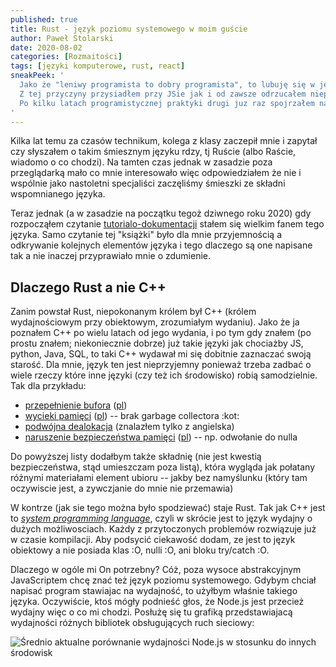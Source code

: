 ```yaml
---
published: true
title: Rust - język poziomu systemowego w moim guście
author: Paweł Stolarski
date: 2020-08-02
categories: [Rozmaitości]
tags: [języki komputerowe, rust, react]
sneakPeek: '
  Jako że "leniwy programista to dobry programista", to lubuję się w językach cechujących się pewną prostotą i przemyślanym podejsciem.
  Z tej przyczyny przysiadłem przy JSie jak i od zawsze odrzucałem nieprzyjemnego dla mnie C++.
  Po kilku latach programistycznej praktyki drugi juz raz spojrzałem na Rusta i cóż -- wpasował się.
'
---
```


Kilka lat temu za czasów technikum, kolega z klasy zaczepił mnie i zapytał czy słyszałem o takim śmiesznym języku rdzy,
tj Ruście (albo Raście, wiadomo o co chodzi). Na tamten czas jednak w zasadzie poza przeglądarką mało co mnie interesowało więc odpowiedziałem że nie
i wspólnie jako nastoletni specjaliści zaczęliśmy śmieszki ze składni wspomnianego języka.

Teraz jednak (a w zasadzie na początku tegoż dziwnego roku 2020) gdy rozpocząłem czytanie [tutorialo-dokumentacji](https://doc.rust-lang.org/book/)
stałem się wielkim fanem tego języka. Samo czytanie tej "książki" było dla mnie przyjemnością a odkrywanie kolejnych elementów języka
i tego dlaczego są one napisane tak a nie inaczej przyprawiało mnie o zdumienie.

## Dlaczego Rust a nie C++

Zanim powstał Rust, niepokonanym królem był C++ (królem wydajnościowym przy obiektowym, zrozumiałym wydaniu).
Jako że ja poznałem C++ po wielu latach od jego wydania, i po tym gdy znałem (po prostu znałem; niekoniecznie dobrze)
już takie języki jak chociażby JS, python, Java, SQL, to taki C++ wydawał mi się dobitnie zaznaczać swoją starość.
Dla mnie, język ten jest nieprzyjemny ponieważ trzeba zadbać o wiele rzeczy które inne języki (czy też ich środowisko) robią samodzielnie. Tak dla przykładu:
 * [przepełnienie bufora](https://en.wikipedia.org/wiki/Buffer_overflow) ([pl](https://pl.wikipedia.org/wiki/Przepełnienie_bufora))
 * [wycieki pamięci](https://en.wikipedia.org/wiki/Memory_leak) ([pl](https://pl.wikipedia.org/wiki/Wyciek_pamięci)) -- brak garbage collectora :kot:
 * [podwójna dealokacja](https://stackoverflow.com/questions/21057393/what-does-double-free-mean) (znalazłem tylko z angielska)
 * [naruszenie bezpieczeństwa pamięci](https://en.wikipedia.org/wiki/Segmentation_fault) ([pl](https://pl.wikipedia.org/wiki/Naruszenie_ochrony_pamięci)) -- np. odwołanie do nulla

Do powyższej listy dodałbym także składnię (nie jest kwestią bezpieczeństwa, stąd umieszczam poza listą),
która wygląda jak połatany różnymi materiałami element ubioru -- jakby bez namyślunku (który tam oczywiscie jest, a zywczjanie do mnie nie przemawia)

W kontrze (jak sie tego można było spodziewać) staje Rust. Tak jak C++ jest to *[system programming language](https://en.wikipedia.org/wiki/System_programming_language)*,
czyli w skrócie jest to język wydajny o dużych możliwosciach. Każdy z przytoczonych problemów rozwiązuje już w czasie kompilacji.
Aby podsycić ciekawość dodam, ze jest to język obiektowy a nie posiada klas :O, nulli :O, ani bloku try/catch :O.

Dlaczego w ogóle mi On potrzebny? Cóż, poza wysoce abstrakcyjnym JavaScriptem chcę znać też język poziomu systemowego.
Gdybym chciał napisać program stawiajac na wydajność, to użyłbym właśnie takiego języka.
Oczywiście, ktoś mógły podnieść głos, że Node.js jest przecież wydajny więc o co mi chodzi.
Posłużę się tu grafiką przedstawiajacą wydajności różnych bibliotek obsługujących ruch sieciowy:

![Średnio aktualne porównanie wydajności Node.js w stosunku do innych środowisk](./2020-08-02-Rust-język_poziomu_systemowego_dla_mnie/uWS.png)
